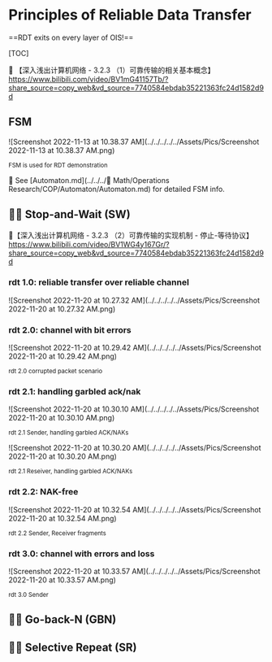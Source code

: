 # Principles of Reliable Data Transfer

==RDT exits on every layer of OIS!==



[TOC]



:link: 【深入浅出计算机网络 - 3.2.3 （1）可靠传输的相关基本概念】 https://www.bilibili.com/video/BV1mG41157Tb/?share_source=copy_web&vd_source=7740584ebdab35221363fc24d1582d9d



## FSM

![Screenshot 2022-11-13 at 10.38.37 AM](../../../../../Assets/Pics/Screenshot 2022-11-13 at 10.38.37 AM.png)

<small>FSM is used for RDT demonstration</small>

:see_no_evil: See [Automaton.md](../../../🧮 Math/Operations Research/COP/Automaton/Automaton.md) for detailed FSM info.



## 🚴‍♀️ Stop-and-Wait (SW)

:link:【深入浅出计算机网络 - 3.2.3 （2）可靠传输的实现机制 - 停止-等待协议】 https://www.bilibili.com/video/BV1WG4y167Gr/?share_source=copy_web&vd_source=7740584ebdab35221363fc24d1582d9d



### rdt 1.0: reliable transfer over reliable channel

![Screenshot 2022-11-20 at 10.27.32 AM](../../../../../Assets/Pics/Screenshot 2022-11-20 at 10.27.32 AM.png)

### rdt 2.0: channel with bit errors

![Screenshot 2022-11-20 at 10.29.42 AM](../../../../../Assets/Pics/Screenshot 2022-11-20 at 10.29.42 AM.png)

<small>rdt 2.0 corrupted packet scenario</small>

### rdt 2.1: handling garbled ack/nak

![Screenshot 2022-11-20 at 10.30.10 AM](../../../../../Assets/Pics/Screenshot 2022-11-20 at 10.30.10 AM.png)

<small>rdt 2.1 Sender, handling garbled ACK/NAKs</small>

![Screenshot 2022-11-20 at 10.30.20 AM](../../../../../Assets/Pics/Screenshot 2022-11-20 at 10.30.20 AM.png)

<small>rdt 2.1 Reseiver, handling garbled ACK/NAKs</small>



### rdt 2.2: NAK-free

![Screenshot 2022-11-20 at 10.32.54 AM](../../../../../Assets/Pics/Screenshot 2022-11-20 at 10.32.54 AM.png)

<small>rdt 2.2 Sender, Receiver fragments</small>

### rdt 3.0: channel with errors and loss

![Screenshot 2022-11-20 at 10.33.57 AM](../../../../../Assets/Pics/Screenshot 2022-11-20 at 10.33.57 AM.png)

<small>rdt 3.0 Sender</small>



## 🚴‍♀️ Go-back-N (GBN)



## 🚴‍♀️ Selective Repeat (SR)

